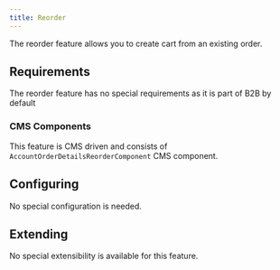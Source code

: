 ```yaml
---
title: Reorder
---
```


The reorder feature allows you to create cart from an existing order.

## Requirements

The reorder feature has no special requirements as it is part of B2B by default

### CMS Components

This feature is CMS driven and consists of `AccountOrderDetailsReorderComponent` CMS component.

## Configuring

No special configuration is needed.

## Extending

No special extensibility is available for this feature.
